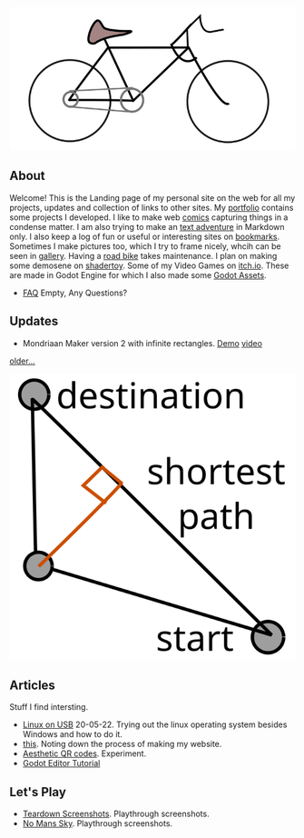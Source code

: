 ![roadbike](roadbike.svg)
## About 
Welcome! This is the Landing page of my personal site on the web for all my projects, updates and collection of links to other sites. My [portfolio](portfolio) contains some projects I developed. I like to make web [comics](comics) capturing things in a condense matter. I am also trying to make an [text adventure](text_adventure) in Markdown only. I also keep a log of fun or useful or interesting sites on [bookmarks](bookmarks). Sometimes I make pictures too, which I try to frame nicely, whcih can be seen in [gallery](gallery). Having a [road bike](roadbike) takes maintenance. I plan on making some demosene on [shadertoy](shadertoy). Some of my Video Games on [itch.io](https://howyoudoing.itch.io/). These are made in Godot Engine for which I also made some [Godot Assets](https://godotengine.org/asset-library/asset?category=&godot_version=&sort=updated&filter=boukew99).

- [FAQ](faq.md) Empty, Any Questions?

## Updates  
- Mondriaan Maker version 2 with infinite rectangles. [Demo](https://itch.io/embed-upload/6017377?color=fac901) [video](https://youtube.com/shorts/NXs121C7QTE)

[older...](log.md)

![recursive_pathfinding](recursive_pathfinding.svg)
## Articles
Stuff I find intersting.
- [Linux on USB](linux_on_usb) 20-05-22. Trying out the linux operating system besides Windows and how to do it.
- [this](this.md). Noting down the process of making my website. 
- [Aesthetic QR codes](aesthetic_qr). Experiment.
- [Godot Editor Tutorial](godot_editor)

## Let's Play
- [Teardown Screenshots](teardown). Playthrough screenshots.
- [No Mans Sky](no_mans_sky). Playthrough screenshots.


